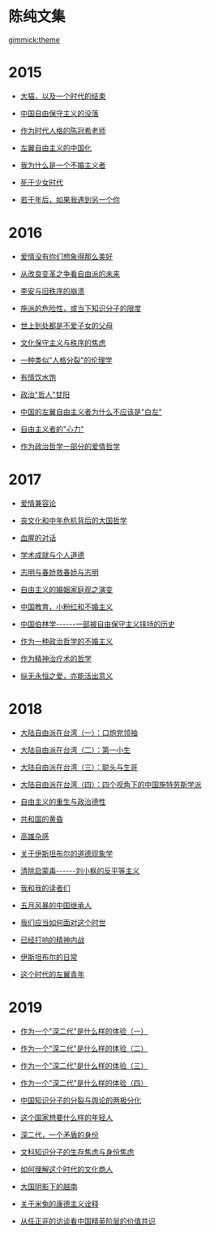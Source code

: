 <!--
  -- Name of your wiki
  -- Do NOT remove the leading `#` character.
  -->

# 陈纯文集


<!--
  -- Default theme
  -- (Read: http://dynalon.github.io/mdwiki/#!customizing.md#Theme_chooser)
  -->

[gimmick:theme](flatly)


<!--
  -- Navigation
  -- (Read: http://dynalon.github.io/mdwiki/#!quickstart.md#Adding_a_navigation)
  -->

<!-- [About](pages/about.md) -->
# 2015

* [大猫，以及一个时代的结束](https://github.com/ChenChunCamus/article/blob/master/2015/大猫，以及一个时代的结束.md "1501")

* [中国自由保守主义的没落](https://github.com/ChenChunCamus/article/blob/master/2015/中国自由保守主义的没落.md "1502")

* [作为时代人格的陈冠希老师](https://github.com/ChenChunCamus/article/blob/master/2015/作为时代人格的陈冠希老师.md "1503")

* [左翼自由主义的中国化](https://github.com/ChenChunCamus/article/blob/master/2015/左翼自由主义的中国化.md "1504")

* [我为什么是一个不婚主义者](https://github.com/ChenChunCamus/article/blob/master/2015/我为什么是一个不婚主义者.md "1505")

* [死于少女时代](https://github.com/ChenChunCamus/article/blob/master/2015/死于少女时代.md "1506")

* [若干年后，如果我遇到另一个你](https://github.com/ChenChunCamus/article/blob/master/2015/若干年后，如果我遇到另一个你.md "1507")


# 2016

* [爱情没有你们想象得那么美好](https://github.com/ChenChunCamus/article/blob/master/2016/爱情没有你们想象得那么美好.md "1601")

* [从改良变革之争看自由派的未来](https://github.com/ChenChunCamus/article/blob/master/2016/从改良变革之争看自由派的未来.md "1602")

* [李安与旧秩序的崩溃](https://github.com/ChenChunCamus/article/blob/master/2016/李安与旧秩序的崩溃.md "1603")

* [施派的危险性，或当下知识分子的限度](https://github.com/ChenChunCamus/article/blob/master/2016/施派的危险性，或当下知识分子的限度.md "1604")

* [世上到处都是不爱子女的父母](https://github.com/ChenChunCamus/article/blob/master/2016/世上到处都是不爱子女的父母.md "1605")

* [文化保守主义与秩序的焦虑](https://github.com/ChenChunCamus/article/blob/master/2016/文化保守主义与秩序的焦虑.md "1606")

* [一种类似"人格分裂"的伦理学](https://github.com/ChenChunCamus/article/blob/master/2016/一种类似"人格分裂"的伦理学.md "1607")

* [有情饮水饱](https://github.com/ChenChunCamus/article/blob/master/2016/有情饮水饱.md "1608")

* [政治"哲人"甘阳](https://github.com/ChenChunCamus/article/blob/master/2016/政治"哲人"甘阳.md "1609")

* [中国的左翼自由主义者为什么不应该是"白左"](https://github.com/ChenChunCamus/article/blob/master/2016/中国的左翼自由主义者为什么不应该是"白左".md "1610")

* [自由主义者的"心力"](https://github.com/ChenChunCamus/article/blob/master/2016/自由主义者的"心力".md "1611")

* [作为政治哲学一部分的爱情哲学](https://github.com/ChenChunCamus/article/blob/master/2016/作为政治哲学一部分的爱情哲学.md "1612")

# 2017

* [爱情兼容论](https://github.com/ChenChunCamus/article/tree/master/2017 "1701")

* [丧文化和中年危机背后的大国哲学](https://github.com/ChenChunCamus/article/blob/master/2017/丧文化和中年危机背后的大国哲学.md "1702")

* [血腥的对话](https://github.com/ChenChunCamus/article/blob/master/2017/血腥的对话.md "1703")

* [学术成就与个人道德](https://github.com/ChenChunCamus/article/blob/master/2017/学术成就与个人道德.md "1704")

* [志明与春娇救春娇与志明](https://github.com/ChenChunCamus/article/blob/master/2017/志明与春娇救春娇与志明.md "1705")

* [自由主义的婚姻家庭观之演变](https://github.com/ChenChunCamus/article/blob/master/2017/自由主义的婚姻家庭观之演变.md "1706")

* [中国教育，小粉红和不婚主义](https://github.com/ChenChunCamus/article/blob/master/2017/中国教育，小粉红和不婚主义.md "1707")

* [中国伯林学------一部被自由保守主义挟持的历史](https://github.com/ChenChunCamus/article/blob/master/2017/中国伯林学------一部被自由保守主义挟持的历史.md "1708")

* [作为一种政治哲学的不婚主义](https://github.com/ChenChunCamus/article/blob/master/2017/作为一种政治哲学的不婚主义.md "1709")

* [作为精神治疗术的哲学](https://github.com/ChenChunCamus/article/blob/master/2017/作为精神治疗术的哲学.md "1710")

* [纵无永恒之爱，亦能活出意义](https://github.com/ChenChunCamus/article/blob/master/2017/纵无永恒之爱，亦能活出意义.md "1711")

# 2018

* [大陆自由派在台湾（一）：口炮党领袖](https://github.com/ChenChunCamus/article/blob/master/2018/大陆自由派在台湾（一）：口炮党领袖.md "1801")

* [大陆自由派在台湾（二）：第一小生](https://github.com/ChenChunCamus/article/blob/master/2018/大陆自由派在台湾（二）：第一小生.md "1802")

* [大陆自由派在台湾（三）：聪头与生哥](https://github.com/ChenChunCamus/article/blob/master/2018/大陆自由派在台湾（三）：聪头与生哥.md "1803")

* [大陆自由派在台湾（四）：四个视角下的中国施特劳斯学派](https://github.com/ChenChunCamus/article/blob/master/2018/大陆自由派在台湾（四）：四个视角下的中国施特劳斯学派.md "1804")

* [自由主义的重生与政治德性](https://github.com/ChenChunCamus/article/blob/master/2018/自由主义的重生与政治德性.md "1805")

* [共和国的黄昏](https://github.com/ChenChunCamus/article/blob/master/2018/共和国的黄昏.md "1806")

* [高雄杂感](https://github.com/ChenChunCamus/article/blob/master/2018/高雄杂感.md "1807")

* [关于伊斯坦布尔的道德现象学](https://github.com/ChenChunCamus/article/blob/master/2018/关于伊斯坦布尔的道德现象学.md "1808")

* [清除启蒙毒------刘小枫的反平等主义](https://github.com/ChenChunCamus/article/blob/master/2018/清除启蒙毒------刘小枫的反平等主义.md "1809")

* [我和我的读者们](https://github.com/ChenChunCamus/article/blob/master/2018/我和我的读者们.md "1810")

* [五月风暴的中国继承人](https://github.com/ChenChunCamus/article/blob/master/2018/五月风暴的中国继承人.md "1811")

* [我们应当如何面对这个时世](https://github.com/ChenChunCamus/article/blob/master/2018/我们应当如何面对这个时世.md "1812")

* [已经打响的精神内战](https://github.com/ChenChunCamus/article/blob/master/2018/已经打响的精神内战.md "1813")

* [伊斯坦布尔的日常](https://github.com/ChenChunCamus/article/blob/master/2018/伊斯坦布尔的日常.md "1814")

* [这个时代的左翼青年](https://github.com/ChenChunCamus/article/blob/master/2018/这个时代的左翼青年.md "1815")

# 2019

* [作为一个"深二代"是什么样的体验（一）](https://github.com/ChenChunCamus/article/blob/master/2019/作为一个"深二代"是什么样的体验（一）.md "1901")

* [作为一个"深二代"是什么样的体验（二）](https://github.com/ChenChunCamus/article/blob/master/2019/作为一个"深二代"是什么样的体验（二）.md "1902")

* [作为一个"深二代"是什么样的体验（三）](https://github.com/ChenChunCamus/article/blob/master/2019/作为一个"深二代"是什么样的体验（三）.md "1903")

* [作为一个"深二代"是什么样的体验（四）](https://github.com/ChenChunCamus/article/blob/master/2019/作为一个"深二代"是什么样的体验（四）.md "1904")

* [中国知识分子的分裂与舆论的两极分化](https://github.com/ChenChunCamus/article/blob/master/2019/中国知识分子的分裂与舆论的两极分化.md "1905")

* [这个国家想要什么样的年轻人](https://github.com/ChenChunCamus/article/blob/master/2019/这个国家想要什么样的年轻人.md "1906")

* [深二代，一个矛盾的身份](https://github.com/ChenChunCamus/article/blob/master/2019/深二代，一个矛盾的身份.md "1907")

* [文科知识分子的生存焦虑与身份焦虑](https://github.com/ChenChunCamus/article/blob/master/2019/文科知识分子的生存焦虑与身份焦虑.md "1908")

* [如何理解这个时代的文化商人](https://github.com/ChenChunCamus/article/blob/master/2019/如何理解这个时代的文化商人.md "1909")

* [大国阴影下的越南](https://github.com/ChenChunCamus/article/blob/master/2019/大国阴影下的越南.md "1910")

* [关于米兔的康德主义诠释](https://github.com/ChenChunCamus/article/blob/master/2019/关于米兔的康德主义诠释.md "1911")

* [从任正非的访谈看中国精英阶层的价值共识](https://github.com/ChenChunCamus/article/blob/master/2019/从任正非的访谈看中国精英阶层的价值共识.md "1912")
<!-- A more complex navigation example: ----------------------------------------

[Menu Item 1]()

  * # SubMenu Heading 1
  * [SubMenu Item 1](pages/subitem1.md)
  * [SubMenu Item 2](pages/subitem2.md)
  - - - -
  * # SubMenu Heading 2
  * [SubMenu Item 3](pages/subitem3.md)
  - - - -
  * # SubMenu Heading 3
  * [SubMenu Item 3](pages/subitem3.md)

[Menu Item 2](pages/item2.md)

[Menu Item 3](pages/item3.md)

---------------------------------------------------------------------------- -->

<!--
  -- Change the Language
  -- Could be useful when there's more than one language wiki.
  -->

<!--
[Change the Language]()

  * [English (United States)](/en_US/)
  * [English (United Kingdom)](/en_GB/)
  * [Italian](/it/)
-->

<!--
  -- Let the user choose a theme
  -- (Read: http://dynalon.github.io/mdwiki/#!quickstart.md#Adding_a_navigation)
  -->

<!--
[gimmick:themechooser](Choose theme)
-->
